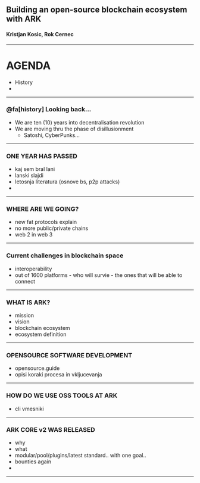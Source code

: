## Building an open-source blockchain ecosystem with ARK
#### Kristjan Kosic, Rok Cernec

--- 
# AGENDA
- History
- 
---
### @fa[history] Looking back...
- We are ten (10) years into decentralisation revolution
- We are moving thru the phase of disillusionment 
  - Satoshi, CyberPunks...

--- 
### ONE YEAR HAS PASSED
- kaj sem bral lani
- lanski slajdi
- letosnja literatura (osnove bs, p2p attacks)
- 
---
### WHERE ARE WE GOING?
- new fat protocols explain
- no more public/private chains
- web 2 in web 3
---
### Current challenges in blockchain space
- interoperability
- out of 1600 platforms - who will survie - the ones that will be able to connect
---
### WHAT IS ARK?
- mission
- vision
- blockchain ecosystem
- ecosystem definition
---
### OPENSOURCE SOFTWARE DEVELOPMENT
- opensource.guide
- opisi koraki procesa in vkljucevanja
---

### HOW DO WE USE OSS TOOLS AT ARK
- cli vmesniki
---

### ARK CORE v2 WAS RELEASED
- why
- what
- modular/pool/plugins/latest standard.. with one goal..
- bounties again
- 
---

